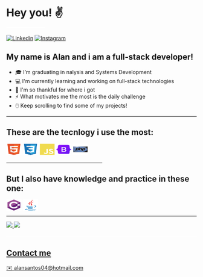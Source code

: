 
# Hey you! ✌ <div style="border: 1px solid white; width: 20%; margin-top: 10px"></div>

<div>

[![Linkedin](https://img.shields.io/badge/LinkedIn-0077B5?style=for-the-badge&logo=linkedin&logoColor=white)](https://www.linkedin.com/in/alan-santos-profile/)
[![Instagram](https://img.shields.io/badge/Instagram-E4405F?style=for-the-badge&logo=instagram&logoColor=white)](https://www.instagram.com/alansanoficial/)




</div>

## My name is Alan and i am a full-stack developer! 


- 🎓 I’m graduating in nalysis and Systems Development
- 💻 I'm currently learning and working on full-stack technologies
- 🙏 I'm so thankful for where i got 
- ⚡ What motivates me the most is the daily challenge
- 🖱️  Keep scrolling to find some of my projects!

---

## These are the tecnlogy i use the most:
<div style="display: inline_block">
   <img align="center" alt="Alan-HTML" height="30" width="40" src="https://raw.githubusercontent.com/devicons/devicon/master/icons/html5/html5-original.svg">
   <img align="center" alt="Alan-CSS" height="30" width="40" src="https://raw.githubusercontent.com/devicons/devicon/master/icons/css3/css3-original.svg">
   <img align="center" alt="Alan-Js" height="30" width="40" src="https://raw.githubusercontent.com/devicons/devicon/master/icons/javascript/javascript-plain.svg">  
   <img align="center" alt="Alan-Bootstrap" height="30" width="40" src="https://raw.githubusercontent.com/devicons/devicon/master/icons/bootstrap/bootstrap-original.svg">  
  <img align="center" alt="Rafa-CSS" height="30" width="40" src="https://raw.githubusercontent.com/devicons/devicon/master/icons/php/php-original.svg">
</div>

<div style="border: 1px solid gray; width: 50%; margin-top: 20px"></div>

## But I also have knowledge and practice in these one:
<div style="display: inline_block;">
   <img align="center" alt="Alan-HTML" height="30" width="40" src="https://raw.githubusercontent.com/devicons/devicon/master/icons/csharp/csharp-original.svg">
   <img align="center" alt="Alan-CSS" height="30" width="40" src="https://raw.githubusercontent.com/devicons/devicon/master/icons/java/java-original.svg">

</div>

----

<div style="display: inline_block; margin-top: 10px;">
  <a href="https://github.com/AlanEditor">
  <img height="180em" src="https://github-readme-stats.vercel.app/api?username=AlanEditor&show_icons=true&theme=dark&include_all_commits=true&count_private=true"/>
  <img height="180em" src="https://github-readme-stats.vercel.app/api/top-langs/?username=AlanEditor&layout=compact&langs_count=7&theme=dark"/>
</div>

<div style="border: 1px solid white; margin-top: 20px; margin-bottom: 25px"></div>

## Contact me 
 ✉️  alansantos04@hotmail.com

